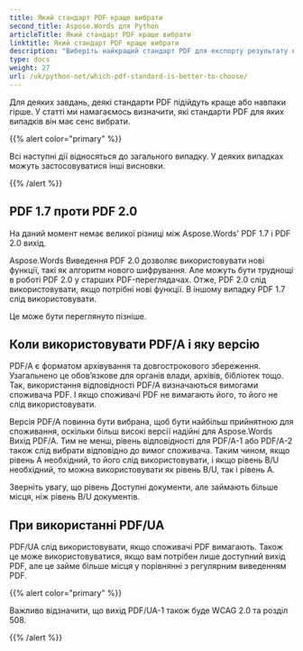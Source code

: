 ```yaml
---
title: Який стандарт PDF краще вибрати
second_title: Aspose.Words для Python
articleTitle: Який стандарт PDF краще вибрати
linktitle: Який стандарт PDF краще вибрати
description: "Виберіть найкращий стандарт PDF для експорту результату вашого завдання програмування в Pythonй Який стандарт PDF краще – PDF 1.7, PDF 2.0, PDF/A-1, PDF/A-2, або PDF/UA."
type: docs
weight: 27
url: /uk/python-net/which-pdf-standard-is-better-to-choose/
---
```


Для деяких завдань, деякі стандарти PDF підійдуть краще або навпаки гірше. У статті ми намагаємось визначити, які стандарти PDF для яких випадків він має сенс вибрати.

{{% alert color="primary" %}}

Всі наступні дії відносяться до загального випадку. У деяких випадках можуть застосовуватися інші висновки.

{{% /alert %}}

## PDF 1.7 проти PDF 2.0

На даний момент немає великої різниці між Aspose.Words' PDF 1.7 і PDF 2.0 вихід.

Aspose.Words Виведення PDF 2.0 дозволяє використовувати нові функції, такі як алгоритм нового шифрування. Але можуть бути труднощі в роботі PDF 2.0 у старших PDF-переглядачах. Отже, PDF 2.0 слід використовувати, якщо потрібні нові функції. В іншому випадку PDF 1.7 слід використовувати.

Це може бути переглянуто пізніше.

## Коли використовувати PDF/A і яку версію

PDF/A є форматом архівування та довгострокового збереження. Узагальнено це обов’язкове для органів влади, архівів, бібліотек тощо. Так, використання відповідності PDF/A визначаються вимогами споживача PDF. І якщо споживачі PDF не вимагають його, то його не слід використовувати.

Версія PDF/A повинна бути вибрана, щоб бути найбільш прийнятною для споживання, оскільки більш високі версії надійні для Aspose.Words Вихід PDF/A. Тим не менш, рівень відповідності для PDF/A-1 або PDF/A-2 також слід вибрати відповідно до вимог споживача. Таким чином, якщо рівень А необхідний, то його слід використовувати, і якщо рівень B/U необхідний, то можна використовувати як рівень B/U, так і рівень A.

Зверніть увагу, що рівень Доступні документи, але займають більше місця, ніж рівень B/U документів.

## При використанні PDF/UA

PDF/UA слід використовувати, якщо споживачі PDF вимагають. Також це може використовуватися, якщо вам потрібен лише доступний вихід PDF, але це займе більше місця у порівнянні з регулярним виведенням PDF.

{{% alert color="primary" %}}

Важливо відзначити, що вихід PDF/UA-1 також буде WCAG 2.0 та розділ 508.

{{% /alert %}}